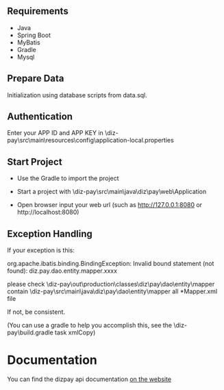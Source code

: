 ## Requirements
- Java
- Spring Boot
- MyBatis
- Gradle
- Mysql

## Prepare Data
Initialization using database scripts from data.sql.

## Authentication
Enter your APP ID and APP KEY in \diz-pay\src\main\resources\config\application-local.properties

## Start Project

- Use the Gradle to import the project

- Start a project with \diz-pay\src\main\java\diz\pay\web\Application

- Open browser input your web url (such as http://127.0.0.1:8080 or http://localhost:8080)

## Exception Handling
If your exception is this: 

org.apache.ibatis.binding.BindingException: Invalid bound statement (not found): diz.pay.dao.entity.mapper.xxxx

please check \diz-pay\out\production\classes\diz\pay\dao\entity\mapper contain \diz-pay\src\main\java\diz\pay\dao\entity\mapper all *Mapper.xml file

If not, be consistent.

(You can use a gradle to help you accomplish this, see the \diz-pay\build.gradle task xmlCopy)

# Documentation
You can find the dizpay api documentation [on the website](https://www.dizpay.com/en/developer)